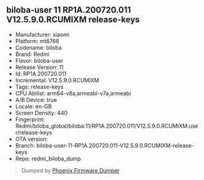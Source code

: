 ## biloba-user 11 RP1A.200720.011 V12.5.9.0.RCUMIXM release-keys
- Manufacturer: xiaomi
- Platform: mt6768
- Codename: biloba
- Brand: Redmi
- Flavor: biloba-user
- Release Version: 11
- Id: RP1A.200720.011
- Incremental: V12.5.9.0.RCUMIXM
- Tags: release-keys
- CPU Abilist: arm64-v8a,armeabi-v7a,armeabi
- A/B Device: true
- Locale: en-GB
- Screen Density: 440
- Fingerprint: Redmi/biloba_global/biloba:11/RP1A.200720.011/V12.5.9.0.RCUMIXM:user/release-keys
- OTA version: 
- Branch: biloba-user-11-RP1A.200720.011-V12.5.9.0.RCUMIXM-release-keys
- Repo: redmi_biloba_dump


>Dumped by [Phoenix Firmware Dumper](https://github.com/DroidDumps/phoenix_firmware_dumper)
